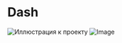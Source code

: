 # Dash
![Иллюстрация к проекту](https://github.com/UskovaKate/Dash/raw/main/dash_crossfilter_example.ipg)
![Image](dash_crossfilter_example.ipg "Описание будет тут")
